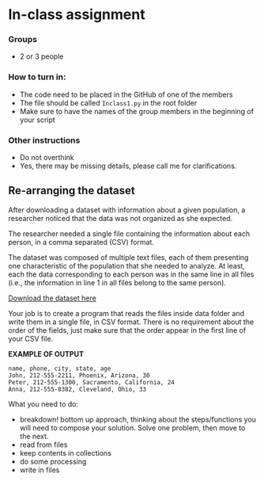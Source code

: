 # In-class assignment

### Groups
* 2 or 3 people
### How to turn in:
* The code need to be placed in the GitHub of one of the members
* The file should be called ```Inclass1.py``` in the root folder
* Make sure to have the names of the group members in the beginning of your script
### Other instructions
* Do not overthink
* Yes, there may be missing details, please call me for clarifications.

## Re-arranging the dataset

After downloading a dataset with information about a given population,
a researcher noticed that the data was not organized as she expected.

The researcher needed a single file containing the information about each
person, in a comma separated (CSV) format.

The dataset was composed of multiple text files, each of them presenting
one characteristic of the population that she needed to analyze. At least,
each the data corresponding to each person was in the same line in all
files (i.e., the information in line 1 in all files belong to the same person).

[Download the dataset here](data.zip)

Your job is to create a program that reads the files inside data folder
and write them in a single file, in CSV format. There is no requirement about
the order of the fields, just make sure that the order appear in the
first line of your CSV file.

**EXAMPLE OF OUTPUT**
```
name, phone, city, state, age
John, 212-555-2211, Phoenix, Arizona, 30
Peter, 212-555-1300, Sacramento, California, 24
Anna, 212-555-8382, Cleveland, Ohio, 33
```

What you need to do:
* breakdown! bottom up approach, thinking about the steps/functions you will need to compose your solution. Solve one problem, then move to the next.
* read from files
* keep contents in collections
* do some processing
* write in files
